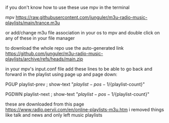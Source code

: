 <p>if you don't know how to use these use mpv in the terminal</p>

mpv https://raw.githubusercontent.com/junguler/m3u-radio-music-playlists/main/trance.m3u

or add/change m3u file association in your os to mpv and double click on any of these in your file manager

to download the whole repo use the auto-generated link https://github.com/junguler/m3u-radio-music-playlists/archive/refs/heads/main.zip

in your mpv's input.conf file add these lines to be able to go back and forward in the playlist using page up and page down:

PGUP playlist-prev ; show-text "${playlist-pos-1}/${playlist-count}"

PGDWN playlist-next ; show-text "${playlist-pos-1}/${playlist-count}"

these are downloaded from this page https://www.radio.pervii.com/en/online-playlists-m3u.htm i removed things like talk and news and only left music playlists
